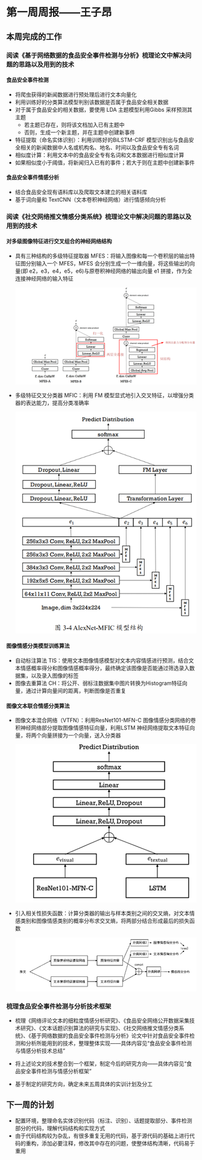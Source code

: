 # 第一周周报——王子昂 #

## 本周完成的工作 ##

### 阅读《基于网络数据的食品安全事件检测与分析》梳理论文中解决问题的思路以及用到的技术 ###

#### 食品安全事件检测 ####

* 将爬虫获得的新闻数据进行预处理后进行文本向量化
* 利用训练好的分类算法模型判别该数据是否属于食品安全相关数据
* 对于属于食品安全的相关数据，要使用 LDA 主题模型利用Gibbs 采样预测其主题
  - 若主题已存在，则将该文档加入已有主题中
  - 否则，生成一个新主题，并在主题中创建新事件
* 特征提取（命名实体识别）：利用训练好的BiLSTM-CRF 模型识别出与食品安全相关的新闻数据中人名或机构名、地名、时间以及食品安全专有名词
* 相似度计算：利用文本中的食品安全专有名词和文本数据进行相似度计算
* 如果相似度小于阈值，将新闻归入已有的事件；若大于则在主题中创建新事件

#### 食品安全事件情感分析 ####

* 结合食品安全现有语料库以及爬取文本建立的相关语料库
* 基于词向量和 TextCNN（文本卷积神经网络）进行情感倾向分析

### 阅读《社交网络推文情感分类系统》梳理论文中解决问题的思路以及用到的技术 ###

#### 对多级图像特征进行交叉组合的神经网络结构 ####

* 具有三种结构的多级特征提取器 MFES：将输入图像和每一个卷积层的输出特征图分别输入一个 MFES，MFES 会分别生成一个一维向量，将这些输出的向量(即 e2，e3，e4，e5，e6)与原卷积神经网络的输出向量 e1 拼接，作为全连接神经网络的输入特征

  ![1561195994194](第一周周报——王子昂.assets/1561195994194.png)

* 多级特征交叉分类器 MFIC：利用 FM 模型显式地引入交叉特征，以增强分类器的表达能力，提高分类准确率

  ![1561196035178](第一周周报——王子昂.assets/1561196035178.png)

#### 图像情感分类模型训练算法 ####

* 自动标注算法 TIS：使用文本图像情感模型对文本内容情感进行预测，结合文本情感概率得分和图像情感概率得分，最终确定该图像是否能通过筛选录入数据集，以及录入图像的标签
* 图像去重算法 CH：将公开、弱标注数据集中图片转换为Histogram特征向量，通过计算向量间的距离，判断图像是否重复

#### 图像文本联合情感分类算法 ####

* 图像文本混合网络（VTFN）：利用ResNet101-MFN-C 图像情感分类网络的卷积神经网络部分提取图像情感特征向量，利用LSTM 神经网络提取文本特征向量，将两个向量拼接为一个向量，送入分类器

  ![1561196174365](第一周周报——王子昂.assets/1561196174365.png)

* 引入相关性损失函数：计算分类器的输出与样本类别之间的交叉熵，对文本情感类别和图像情感类别的概率分布求交叉熵，将两部分结合形成最后的损失函数

  ![1561196260696](第一周周报——王子昂.assets/1561196260696.png)

### 梳理食品安全事件检测与分析技术框架 ###

* 梳理《网络评论文本的细粒度情感分析研究》、《食品安全网络公开数据采集技术研究》、《文本话题识别算法的研究与实现》、《社交网络推文情感分类系统》、《基于网络数据的食品安全事件检测与分析》论文中针对食品安全事件检测和分析所能用到的技术，整理整体实现——具体内容见“食品安全事件检测与情感分析技术总结”
* 将上述论文的技术整合到一个框架，制定今后的研究方向——具体内容见“食品安全事件检测与情感分析框架”

* 基于制定的研究方向，确定未来五周具体的实训计划及分工

## 下一周的计划 ##

* 配置环境，整理命名实体识别代码（标注、识别）、话题提取部分、事件检测部分的代码，理解代码结构和实现方式
* 由于代码结构较为杂乱，有很多重复无用的代码，基于源代码的基础上进行代码的重构，添加必要注释，修改其中存在的问题，使整体结构清晰，代码易于重用